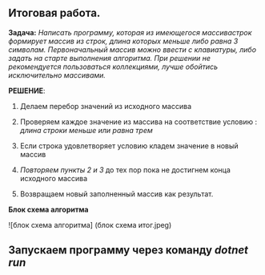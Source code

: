 ## Итоговая работа.
**Задача:**
*Написать программу, которая из имеющегося массивастрок формирует массив из строк, длина которых меньше либо равна 3 символам. Первоначальный массив можно ввести с клавиатуры, либо задать на старте выполнения алгоритма. При решении не рекомендуется пользоваться коллекциями, лучше обойтись исключительно массивами.*

**РЕШЕНИЕ**:

1. Делаем перебор значений из исходного массива
2. Проверяем каждое значение из массива на соответствие условию  : *длина строки меньше или равна трем*
3. Если строка удовлетворяет условию кладем значение в новый массив
4. *Повторяем пункты 2 и 3* до тех пор пока не достигнем конца исходного массива

5. Возвращаем новый заполненный массив как результат. 

**Блок схема алгоритма**

![блок схема алгоритма] (блок схема итог.jpeg)

## Запускаем программу через команду *dotnet run*
